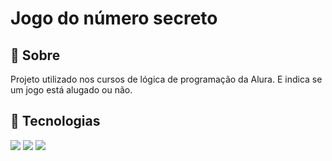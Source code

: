 <h1>Jogo do número secreto</h1>

<h2> 📖 Sobre</h2>
<p>Projeto utilizado nos cursos de lógica de programação da Alura. E indica se um jogo está alugado ou não.</p>

## 🚀 Tecnologias
<div>
  <img src="https://img.shields.io/badge/HTML-239120?style=for-the-badge&logo=html5&logoColor=white">
  <img src="https://img.shields.io/badge/CSS-239120?&style=for-the-badge&logo=css3&logoColor=white">
  <img src="https://img.shields.io/badge/JavaScript-F7DF1E?style=for-the-badge&logo=javascript&logoColor=black">
</div> 
